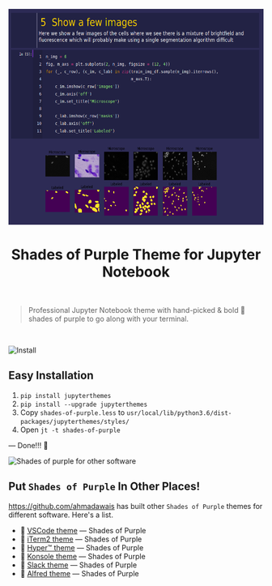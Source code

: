 <p align="center">
	<img with="800" height="426" src="screenshot.png" alt="Shades-of-Purple Theme for Jupyter Notebook" />
</p>

<h1 align="center">Shades of Purple Theme for Jupyter Notebook</h1>

<br>

 > Professional Jupyter Notebook theme with hand-picked & bold 🦄 shades of purple to go along with your terminal.
<br>

![Install](https://on.ahmda.ws/qWVC/c)

## Easy Installation

1. `pip install jupyterthemes`
2. `pip install --upgrade jupyterthemes`
3.  Copy `shades-of-purple.less` to `usr/local/lib/python3.6/dist-packages/jupyterthemes/styles/`
4.  Open `jt -t shades-of-purple` 

— Done!!! 🙌

![Shades of purple for other software](https://on.ahmda.ws/qYAe/c)

## Put `Shades of Purple` In Other Places!

https://github.com/ahmadawais has built other `Shades of Purple` themes for different software. Here's a list.

* 💜 [VSCode theme](https://github.com/ahmadawais/shades-of-purple-vscode) — Shades of Purple
* 💜 [iTerm2 theme](https://github.com/ahmadawais/shades-of-purple-iterm2) — Shades of Purple
* 💜 [Hyper™ theme](https://github.com/ahmadawais/shades-of-purple-hyper) — Shades of Purple
* 💜 [Konsole theme](https://github.com/ahmadawais/shades-of-purple-konsole) — Shades of Purple
* 💜 [Slack theme](https://github.com/ahmadawais/shades-of-purple-slack) — Shades of Purple
* 💜 [Alfred theme](https://github.com/ahmadawais/shades-of-purple-alfred) — Shades of Purple
